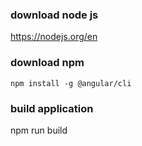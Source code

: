 ### download node js
https://nodejs.org/en

### download npm
```
npm install -g @angular/cli
```

### build application
npm run build